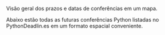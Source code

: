 Visão geral dos prazos e datas de conferências em um mapa.

Abaixo estão todas as futuras conferências Python listadas no PythonDeadlin.es em um formato espacial conveniente.
